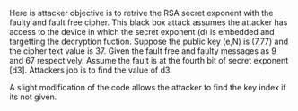 Here is attacker objective is to retrive the RSA secret exponent with the faulty and fault free cipher. This black box attack assumes the attacker has access to the device in which the secret exponent (d) is embedded and targetting the decryption fuction.
Suppose the public key (e,N) is (7,77) and the cipher text value is 37. Given the fault free and faulty messages as 9 and 67 respectively. Assume the fault is at the fourth bit of secret exponent [d3]. Attackers job is to find the value of d3.

A slight modification of the code allows the attacker to find the key index if its not given.

